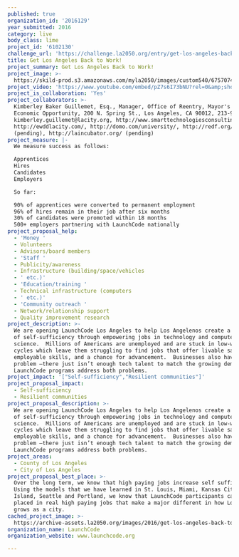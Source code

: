 ```yaml
---
published: true
organization_id: '2016129'
year_submitted: 2016
category: live
body_class: lime
project_id: '6102130'
challenge_url: 'https://challenge.la2050.org/entry/get-los-angeles-back-to-work!'
title: Get Los Angeles Back to Work!
project_summary: Get Los Angeles Back to Work!
project_image: >-
  https://skild-prod.s3.amazonaws.com/myla2050/images/custom540/6757074165741-team91.jpg
project_video: 'https://www.youtube.com/embed/pZ7s6I73bNU?rel=0&amp;showinfo=0'
project_is_collaboration: 'Yes'
project_collaborators: >-
  Kimberley Baker Guillemet, Esq., Manager, Office of Reentry, Mayor's Office of
  Economic Opportunity, 200 N. Spring St., Los Angeles, CA 90012, 213-978-0642,
  kimberley.guillemet@lacity.org, http://www.smarttechnologiesconsulting.net,
  http://ewddlacity.com/, http://domo.com/university/, http://redf.org/
  (pending), http://laincubator.org/ (pending)
project_measure: |-
  We measure success as follows:

  Apprentices
  Hires
  Candidates
  Employers

  So far: 

  90% of apprentices were converted to permanent employment
  96% of hires remain in their job after six months
  30% of candidates were promoted within 18 months
  500+ employers partnering with LaunchCode nationally
project_proposal_help:
  - 'Money '
  - Volunteers
  - Advisors/board members
  - 'Staff '
  - Publicity/awareness
  - Infrastructure (building/space/vehicles
  - ' etc.)'
  - 'Education/training '
  - Technical infrastructure (computers
  - ' etc.)'
  - 'Community outreach '
  - Network/relationship support
  - Quality improvement research
project_description: >-
  We are opening LaunchCode Los Angeles to help Los Angelenos create a new level
  of self-sufficiency through empowering jobs in technology and computer
  science.  Millions of Americans are unemployed and are stuck in low-wage job
  cycles which leave them struggling to find jobs that offer livable salaries,
  employable skills, and a chance for advancement.  Businesses also have a
  problem —there just isn’t enough tech talent to match the growing demand.
  LaunchCode programs address both problems.
project_impact: '["Self-sufficiency","Resilient communities"]'
project_proposal_impact:
  - Self-sufficiency
  - Resilient communities
project_proposal_description: >-
  We are opening LaunchCode Los Angeles to help Los Angelenos create a new level
  of self-sufficiency through empowering jobs in technology and computer
  science.  Millions of Americans are unemployed and are stuck in low-wage job
  cycles which leave them struggling to find jobs that offer livable salaries,
  employable skills, and a chance for advancement.  Businesses also have a
  problem —there just isn’t enough tech talent to match the growing demand.
  LaunchCode programs address both problems.
project_areas:
  - County of Los Angeles
  - City of Los Angeles
project_proposal_best_place: >-
  Over the long term, we know that high paying jobs increase self sufficiency.
  Using the models that we have learned in St. Louis, Miami, Kansas City, Rhode
  Island, Seattle and Portland, we know that LaunchCode participants can get
  placed in real high paying jobs that make a major different in how Los Angeles
  grows as a city.
cached_project_image: >-
  https://archive-assets.la2050.org/images/2016/get-los-angeles-back-to-work/skild-prod.s3.amazonaws.com/myla2050/images/custom540/6757074165741-team91.jpg
organization_name: LaunchCode
organization_website: www.launchcode.org

---
```

